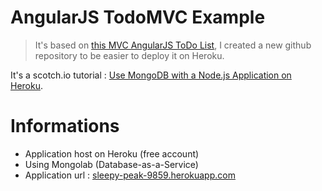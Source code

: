 # AngularJS TodoMVC Example

> It's based on [this MVC AngularJS ToDo List](http://todomvc.com/examples/angularjs/#/), I created a new github repository to be easier to deploy it on Heroku.

It's a scotch.io tutorial : [Use MongoDB with a Node.js Application on Heroku](https://scotch.io/tutorials/use-mongodb-with-a-node-application-on-heroku).

# Informations

* Application host on Heroku (free account)
* Using Mongolab (Database-as-a-Service)
* Application url : [sleepy-peak-9859.herokuapp.com](http://sleepy-peak-9859.herokuapp.com/#/)
